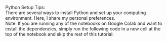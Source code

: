 Python Setup Tips:
<br>
There are several ways to install Python and set up your computing environment. Here, I share my personal preferences.
<br>
Note: If you are running any of the notebooks on Google Colab and want to install the dependencies, simply run the following code in a new cell at the top of the notebook and skip the rest of this tutorial: 
